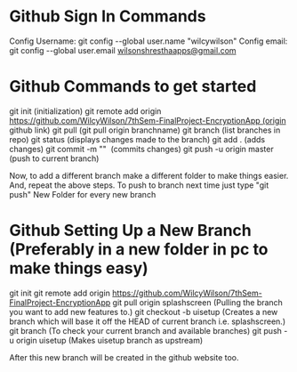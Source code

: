 # Github Sign In Commands
 
Config Username: git config --global user.name "wilcywilson"
Config email: git config --global user.email wilsonshresthaapps@gmail.com

# Github Commands to get started

git init (initialization)
git remote add origin https://github.com/WilcyWilson/7thSem-FinalProject-EncryptionApp (origin github link)
git pull <remote> <branch> (git pull origin branchname)
git branch (list branches in repo)
git status (displays changes made to the branch)
git add . (adds changes)
git commit -m ""  (commits changes)
git push -u origin master (push to current branch)

Now, to add a different branch make a different folder to make things easier. And, repeat the above steps.
To push to branch next time just type "git push"
New Folder for every new branch

# Github Setting Up a New Branch (Preferably in a new folder in pc to make things easy)

git init
git remote add origin https://github.com/WilcyWilson/7thSem-FinalProject-EncryptionApp
git pull origin splashscreen (Pulling the branch you want to add new features to.)
git checkout -b uisetup (Creates a new branch which will base it off the HEAD of current branch i.e. splashscreen.)
git branch (To check your current branch and available branches)
git push -u origin uisetup (Makes uisetup branch as upstream)

After this new branch will be created in the github website too.
